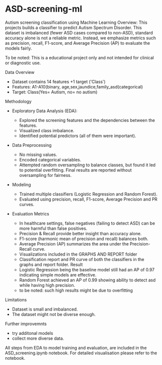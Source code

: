 # ASD-screening-ml
Autism screening classification using Machine Learning
Overview:
This projects builds a classifier to predict Autism Spectrum Disorder. This dataset is imbalanced (fewer ASD cases compared to non-ASD), standard accuracy alone is not a reliable metric. Instead, we emphasize metrics such as precision, recall, F1-score, and Average Precision (AP) to evaluate the models fairly.

To be noted: This is a educational project only and not intended for clinical or diagnostic use.

Data Overview
- Dataset contains 14 features +1 target ('Class')
- Features: A1-A10(binary, age,sex,jaundice,family_asd(categorical)
- Target: Class(Yes= Autism, no= no autism)

Methodology
- Exploratory Data Analysis (EDA):
  - Explored the screening features and the dependencies between the features.
  - Visualized class imbalance.
  - Identified potential predictors (all of them were important).

- Data Preprocessing
  - No missing values.
  - Encoded categorical variables.
  - Attempted random oversampling to balance classes, but found it led to potential overfitting. Final results are reported without oversampling for fairness.

- Modeling
  - Trained multiple classifiers (Logistic Regression and Random Forest).
  - Evaluated using precision, recall, F1-score, Average Precision and PR curves.

- Evaluation Metrics
  - In healthcare settings, false negatives (failing to detect ASD) can be more harmful than false positives.
  - Precision & Recall provide better insight than accuracy alone.
  - F1-score (harmonic mean of precision and recall) balances both.
  - Average Precision (AP) summarizes the area under the Precision-Recall curve.
  - Visualizations included in the GRAPHS AND REPORT folder
  - Classification report and PR curve of both the classifiers in the graphs and report folder.
Result
  - Logistic Regression being the baseline model still had an AP of 0.97 indicating simple models are effective.
  - Random Forest achieved an AP of 0.99 showing ability to detect asd while having high precision.
  - to be noted: such high results might be due to overfitting

Limitations
  - Dataset is small and imbalanced.
  - The dataset might not be diverse enough.

Further improvemnts
  - try additonal models 
  - collect more diverse data.

All steps from EDA to model training and evaluation, are included in the ASD_screening.ipynb notebook.
For detailed visualisation please refer to the notebook.
